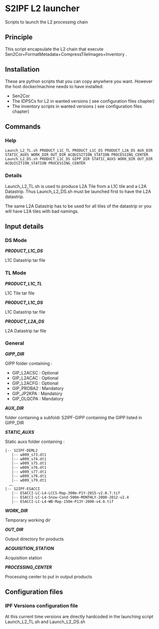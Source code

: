 # S2IPF L2 launcher
Scripts to launch the L2 processing chain

## Principle

This script encapsulate the L2 chain that execute Sen2Cor+FormatMetadata+CompressTileImages+Inventory .

## Installation

These are python scripts that you can copy anywhere you want. 
However the host docker/machine needs to have installed:
- Sen2Cor
- The IDPSCs for L2 in wanted versions ( see configuration files chapter)
- The inventory scripts in wanted versions ( see configuration files chapter)

## Commands

### Help 
```
Launch_L2_TL.sh PRODUCT_L1C_TL PRODUCT_L1C_DS PRODUCT_L2A_DS AUX_DIR STATIC_AUXS WORK_DIR OUT_DIR ACQUISITION_STATION PROCESSING_CENTER
Launch_L2_DS.sh PRODUCT_L1C_DS GIPP_DIR STATIC_AUXS WORK_DIR OUT_DIR ACQUISITION_STATION PROCESSING_CENTER
```

### Details
Launch_L2_TL.sh is used to produce L2A Tile from a L1C tile and a L2A Datastrip.
Thus Launch_L2_DS.sh must be launched first to have the L2A datastrip.

The same L2A Datastrip has to be used for all tiles of the datastrip or you will have L2A tiles with bad namings.


## Input details

### DS Mode


***PRODUCT_L1C_DS***

L1C Datastrip tar file

### TL Mode

***PRODUCT_L1C_TL***

L1C Tile tar file

***PRODUCT_L1C_DS***

L1C Datastrip tar file

***PRODUCT_L2A_DS***

L2A Datastrip tar file

### General

***GIPP_DIR***

GIPP folder containing :
- GIP_L2ACSC : Optional
- GIP_L2ACAC : Optional
- GIP_L2ACFG : Optional
- GIP_PROBA2 : Mandatory
- GIP_JP2KPA : Mandatory
- GIP_OLQCPA : Mandatory

***AUX_DIR***

folder containing a subfoldr S2IPF-GIPP containing the GIPP listed in GIPP_DIR

***STATIC_AUXS*** 

Static auxs folder containing :

```
|-- S2IPF-DEML2
   |-- w009_s73.dt1
   |-- w009_s74.dt1
   |-- w009_s75.dt1
   |-- w009_s76.dt1
   |-- w009_s77.dt1
   |-- w009_s78.dt1
   |-- w009_s79.dt1
  ….
|-- S2IPF-ESACCI
   |-- ESACCI-LC-L4-LCCS-Map-300m-P1Y-2015-v2.0.7.tif
   |-- ESACCI-LC-L4-Snow-Cond-500m-MONTHLY-2000-2012-v2.4
   |-- ESACCI-LC-L4-WB-Map-150m-P13Y-2000-v4.0.tif
```


***WORK_DIR***

Temporary working dir

***OUT_DIR*** 

Output directory for products


***ACQUISITION_STATION***

Acquisition station

***PROCESSING_CENTER***

Processing center to put in output products

## Configuration files

###	IPF Versions configuration file

At this current time versions are directly hardcoded in the launching script Launch_L2_TL.sh and Launch_L2_DS.sh

